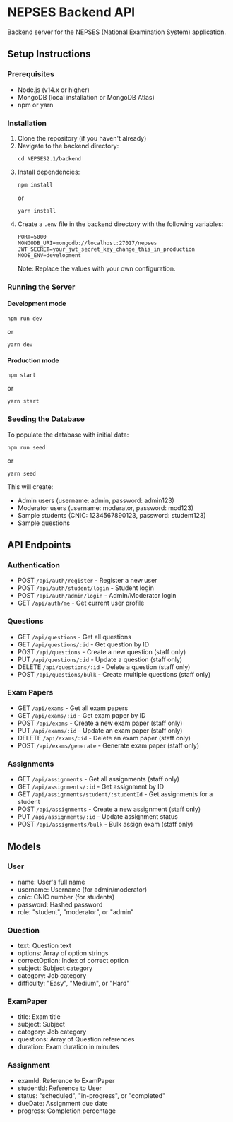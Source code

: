# NEPSES Backend API

Backend server for the NEPSES (National Examination System) application.

## Setup Instructions

### Prerequisites
- Node.js (v14.x or higher)
- MongoDB (local installation or MongoDB Atlas)
- npm or yarn

### Installation

1. Clone the repository (if you haven't already)
2. Navigate to the backend directory:
   ```
   cd NEPSES2.1/backend
   ```
3. Install dependencies:
   ```
   npm install
   ```
   or
   ```
   yarn install
   ```
4. Create a `.env` file in the backend directory with the following variables:
   ```
   PORT=5000
   MONGODB_URI=mongodb://localhost:27017/nepses
   JWT_SECRET=your_jwt_secret_key_change_this_in_production
   NODE_ENV=development
   ```
   Note: Replace the values with your own configuration.

### Running the Server

#### Development mode
```
npm run dev
```
or
```
yarn dev
```

#### Production mode
```
npm start
```
or
```
yarn start
```

### Seeding the Database

To populate the database with initial data:
```
npm run seed
```
or
```
yarn seed
```

This will create:
- Admin users (username: admin, password: admin123)
- Moderator users (username: moderator, password: mod123)
- Sample students (CNIC: 1234567890123, password: student123)
- Sample questions

## API Endpoints

### Authentication
- POST `/api/auth/register` - Register a new user
- POST `/api/auth/student/login` - Student login
- POST `/api/auth/admin/login` - Admin/Moderator login
- GET `/api/auth/me` - Get current user profile

### Questions
- GET `/api/questions` - Get all questions
- GET `/api/questions/:id` - Get question by ID
- POST `/api/questions` - Create a new question (staff only)
- PUT `/api/questions/:id` - Update a question (staff only)
- DELETE `/api/questions/:id` - Delete a question (staff only)
- POST `/api/questions/bulk` - Create multiple questions (staff only)

### Exam Papers
- GET `/api/exams` - Get all exam papers
- GET `/api/exams/:id` - Get exam paper by ID
- POST `/api/exams` - Create a new exam paper (staff only)
- PUT `/api/exams/:id` - Update an exam paper (staff only)
- DELETE `/api/exams/:id` - Delete an exam paper (staff only)
- POST `/api/exams/generate` - Generate exam paper (staff only)

### Assignments
- GET `/api/assignments` - Get all assignments (staff only)
- GET `/api/assignments/:id` - Get assignment by ID
- GET `/api/assignments/student/:studentId` - Get assignments for a student
- POST `/api/assignments` - Create a new assignment (staff only)
- PUT `/api/assignments/:id` - Update assignment status
- POST `/api/assignments/bulk` - Bulk assign exam (staff only)

## Models

### User
- name: User's full name
- username: Username (for admin/moderator)
- cnic: CNIC number (for students)
- password: Hashed password
- role: "student", "moderator", or "admin"

### Question
- text: Question text
- options: Array of option strings
- correctOption: Index of correct option
- subject: Subject category
- category: Job category
- difficulty: "Easy", "Medium", or "Hard"

### ExamPaper
- title: Exam title
- subject: Subject
- category: Job category
- questions: Array of Question references
- duration: Exam duration in minutes

### Assignment
- examId: Reference to ExamPaper
- studentId: Reference to User
- status: "scheduled", "in-progress", or "completed"
- dueDate: Assignment due date
- progress: Completion percentage 